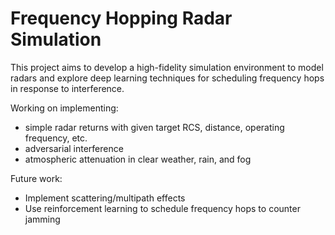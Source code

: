 # Frequency Hopping Radar Simulation
This project aims to develop a high-fidelity simulation environment to model radars and explore deep learning techniques for scheduling frequency hops in response to interference.

Working on implementing:
- simple radar returns with given target RCS, distance, operating frequency, etc.
- adversarial interference
- atmospheric attenuation in clear weather, rain, and fog

Future work:
- Implement scattering/multipath effects
- Use reinforcement learning to schedule frequency hops to counter jamming
